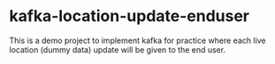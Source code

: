 # kafka-location-update-enduser
This is a demo project to implement kafka for practice where each live location (dummy data) update will be given to the end user.
